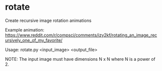 # rotate
Create recursive image rotation animations

Example animation: https://www.reddit.com/r/compsci/comments/izy2kf/rotating_an_image_recursively_one_of_my_favorite/

Usage: rotate.py <input_image> <output_file>

NOTE: The input image must have dimensions N x N where N is a power of 2.

